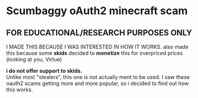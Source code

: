 # Scumbaggy oAuth2 minecraft scam
## FOR EDUCATIONAL/RESEARCH PURPOSES ONLY
I MADE THIS BECAUSE I WAS INTERESTED IN HOW IT WORKS.
also made this because some **skids** decided to **monetize** this for overpriced prices (looking at you, Virtue)  

**i do not offer support to skids.**  
Unlike most "stealers", this one is not actually ment to be used. I saw these oauth2 scams getting more and more popular, so i decided to find out how this works.
